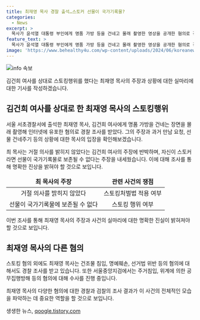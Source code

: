 ```yaml
---
title: 최재영 목사 경찰 출석…스토커 선물이 국가기록물?
categories:
  - News
excerpt: >
  목사가 윤석열 대통령 부인에게 명품 가방 등을 건네고 몰래 촬영한 영상을 공개한 혐의로 경찰에 출석했습니다. 이에 대한 조사 결과와 공법의 적용 여부와 더불어 최재영 목사의 주장과 경찰의 추가 혐의 조사 내용에 대한 관심이 증폭되고 있습니다. 최재영 목사는 스토킹 혐의 외에도 다른 혐의들에 대한 경찰 조사를 받고 있으며, 서울중앙지검은 추가 혐의에 대한 수사를 진행 중입니다.
feature_text: >
  목사가 윤석열 대통령 부인에게 명품 가방 등을 건네고 몰래 촬영한 영상을 공개한 혐의로 경찰에 출석했습니다. 이에 대한 조사 결과와 공법의 적용 여부와 더불어 최재영 목사의 주장과 경찰의 추가 혐의 조사 내용에 대한 관심이 증폭되고 있습니다. 최재영 목사는 스토킹 혐의 외에도 다른 혐의들에 대한 경찰 조사를 받고 있으며, 서울중앙지검은 추가 혐의에 대한 수사를 진행 중입니다.
image: 'https://www.behealthy4u.com/wp-content/uploads/2024/06/koreanews.jpg'
---
```


<p><img src="https://www.behealthy4u.com/wp-content/uploads/2024/06/koreanews.jpg" alt="info 속보" /></p>

<p>김건희 여사를 상대로 스토킹행위를 했다는 최재영 목사의 주장과 상황에 대한 실마리에 대한 기사를 작성하겠습니다. </p>

<h2 data-ke-size="size26">김건희 여사를 상대로 한 최재영 목사의 스토킹행위</h2>

<p>서울 서초경찰서에 출석한 최재영 목사, 김건희 여사에게 명품 가방을 건네는 장면을 몰래 촬영해 인터넷에 유포한 혐의로 경찰 조사를 받았다. 그의 주장과 과거 만남 요청, 선물 건네주기 등의 상황에 대한 목사의 입장을 확인해보겠습니다.</p>

<p data-ke-size="size16">최 목사는 거절 의사를 밝히지 않았다는 김건희 여사의 주장에 반박하며, 자신이 스토커라면 선물이 국가기록물로 보존될 수 없다는 주장을 내세웠습니다. 이에 대해 조사를 통해 명확한 진상을 밝혀야 할 것으로 보입니다.</p>

<table style="width: 100%;">
<thead>
<tr>
<td style="text-align: center; height: 17px;"><b>최 목사의 주장</b></td>
<td style="text-align: center; height: 17px;"><b>관련 사건의 쟁점</b></td>
</tr>
</thead>
<tbody>
<tr>
<td style="text-align: center; height: 17px;">거절 의사를 밝히지 않았다</td>
<td style="text-align: center; height: 17px;">스토킹처벌법 적용 여부</td>
</tr>
<tr>
<td style="text-align: center; height: 17px;">선물이 국가기록물에 보존될 수 없다</td>
<td style="text-align: center; height: 17px;">스토킹 행위 여부</td>
</tr>
</tbody>
</table>

<p data-ke-size="size16">이번 조사를 통해 최재영 목사의 주장과 사건의 실마리에 대한 명확한 진실이 밝혀져야 할 것으로 보입니다.</p>

<h2 data-ke-size="size26">최재영 목사의 다른 혐의</h2>

<p>스토킹 혐의 외에도 최재영 목사는 건조물 침입, 명예훼손, 선거법 위반 등의 혐의에 대해서도 경찰 조사를 받고 있습니다. 또한 서울중앙지검에서는 주거침입, 위계에 의한 공무집행방해 등의 혐의에 대해 수사를 진행 중입니다.</p>

<p data-ke-size="size16">최재영 목사의 다양한 혐의에 대한 경찰과 검찰의 조사 결과가 이 사건의 전체적인 모습을 파악하는 데 중요한 역할을 할 것으로 보입니다.</p>
생생한 뉴스, <a href="https://qoogle.tistory.com" rel="dofollow">qoogle.tistory.com</a>


